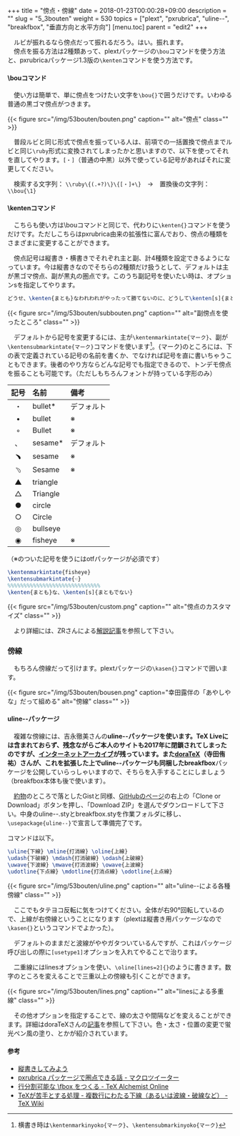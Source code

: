 +++
title = "傍点・傍線"
date = 2018-01-23T00:00:28+09:00
description = ""
slug = "5_3bouten"
weight = 530
topics = ["plext", "pxrubrica", "uline--", "breakfbox", "垂直方向と水平方向"]
[menu.toc]
    parent = "edit2"
+++

&#x3000;ルビが振れるなら傍点だって振れるだろう。はい。振れます。  
　傍点を振る方法は2種類あって、plextパッケージの`\bou`コマンドを使う方法と、pxrubricaパッケージ1.3版の`\kenten`コマンドを使う方法です。

#### \bouコマンド
　使い方は簡単で、単に傍点をつけたい文字を`\bou{}`で囲うだけです。いわゆる普通の黒ゴマ傍点がつきます。

{{< figure src="/img/53bouten/bouten.png" caption="" alt="傍点" class="" >}}

　普段ルビと同じ形式で傍点を振っている人は、前項での一括置換で傍点までルビと同じ`\ruby`形式に変換されてしまったかと思いますので、以下を使ってそれを直してやります。`[・]`（普通の中黒）以外で使っている記号があればそれに変更してください。

　検索する文字列： `\\ruby\{(.+?)\}\{[・]+\}`　→　置換後の文字列： `\\bou{\1}`

#### \kentenコマンド
　こちらも使い方は\bouコマンドと同じで、代わりに`\kenten{}`コマンドを使うだけです。ただしこちらはpxrubrica由来の拡張性に富んでおり、傍点の種類をさまざまに変更することができます。

　傍点記号は縦書き・横書きでそれぞれ主と副、計4種類を設定できるようになっています。今は縦書きなのでそちらの2種類だけ扱うとして、デフォルトは主が黒ゴマ傍点、副が黒丸の圏点です。このうち副記号を使いたい時は、オプションsを指定してやります。

```LaTeX
どうせ、\kenten{まとも}なわれわれがやったって勝てないのに、どうして\kenten[s]{まともでない}公爵の勝つわけがあるものか。
```

{{< figure src="/img/53bouten/subbouten.png" caption="" alt="副傍点を使ったところ" class="" >}}

　デフォルトから記号を変更するには、主が`\kentenmarkintate{マーク}`、副が`\kentensubmarkintate{マーク}`コマンドを使います[^1]。{マーク}のところには、下の表で定義されている記号の名前を書くか、でなければ記号を直に書いちゃうこともできます。後者のやり方ならどんな記号でも指定できるので、トンデモ傍点を振ることも可能です。（ただしもちろんフォントが持っている字形のみ）

|記号|名前|備考|
|:--:|:---|:--|
|・|bullet*|デフォルト|
|•|bullet|※|
|◦|Bullet|※|
|、|sesame*|デフォルト|
|﹅|sesame|※|
|﹆|Sesame|※|
|▲|triangle||
|△|Triangle||
|●|circle||
|○|Circle||
|◎|bullseye||
|◉|fisheye|※|

（※のついた記号を使うにはotfパッケージが必須です）

```LaTeX
\kentenmarkintate{fisheye}
\kentensubmarkintate{☜}
%%%%%%%%%%%%%%%%%%%%%%%%%%%%%
\kenten{まとも}な、\kenten[s]{まともでない}
```

{{< figure src="/img/53bouten/custom.png" caption="" alt="傍点のカスタマイズ" class="" >}}

　より詳細には、ZRさんによる[解説記事](http://d.hatena.ne.jp/zrbabbler/20170503/1493818510)を参照して下さい。

### 傍線
　もちろん傍線だって引けます。plextパッケージの`\kasen{}`コマンドで囲います。

{{< figure src="/img/53bouten/bousen.png" caption="幸田露伴の「あやしやな」だって組める" alt="傍線" class="" >}}

#### uline--パッケージ
　複雑な傍線には、吉永徹美さんの**uline--**パッケージを使います。TeX Liveには含まれておらず、残念ながらご本人のサイトも2017年に閉鎖されてしまったのですが、[インターネットアーカイブ](https://web.archive.org/web/20161004154816/http://www.h4.dion.ne.jp/~latexcat/)が残っています。また[doraTeX](https://twitter.com/doraTeX)（寺田侑祐）さんが、これを拡張した上でuline--パッケージも同梱した**breakfbox**パッケージを公開していらっしゃいますので、そちらを入手することにしましょう（breakfbox本体も後で使います）。

　[約物](/tutorial/4_4_0punct/)のところで落としたGistと同様、[GitHubのページ](https://github.com/doraTeX/breakfbox)の右上の「Clone or Download」ボタンを押し、「Download ZIP」を選んでダウンロードして下さい。中身のuline--.styとbreakfbox.styを作業フォルダに移し、`\usepackage{uline--}`で宣言して準備完了です。

コマンドは以下。

```LaTeX
\uline{下線} \mline{打消線} \oline{上線}
\udash{下破線} \mdash{打消破線} \odash{上破線}
\uwave{下波線} \mwave{打消波線} \owave{上波線}
\udotline{下点線} \mdotline{打消点線} \odotline{上点線}
```

{{< figure src="/img/53bouten/uline.png" caption="" alt="uline--による各種傍線" class="" >}}

　ここでもタテヨコ反転に気をつけてください。全体が右90°回転しているので、上線が右傍線ということになります（plextは縦書き用パッケージなので`\kasen{}`というコマンドでよかった）。

　デフォルトのままだと波線がややガタついているんですが、これはパッケージ呼び出しの際に`[usetype1]`オプションを入れてやることで治ります。

　二重線にはlinesオプションを使い、`\oline[lines=2]{}`のように書きます。数字のところを変えることで三重以上の傍線も引くことができます。

{{< figure src="/img/53bouten/lines.png" caption="" alt="linesによる多重線" class="" >}}

　その他オプションを指定することで、線の太さや間隔などを変えることができます。詳細はdoraTeXさんの[記事](http://doratex.hatenablog.jp/entry/20171219/1513609345)を参照して下さい。色・太さ・位置の変更で蛍光ペン風の塗り、とかが紹介されています。


[^1]: 横書き時は`\kentenmarkinyoko{マーク}`、`\kentensubmarkinyoko{マーク}`

#### 参考
- [縦書きしてみよう](http://www.fugenji.org/~thomas/texlive-guide/vertical.html)
- [pxrubrica パッケージで圏点できる話 - マクロツイーター](http://d.hatena.ne.jp/zrbabbler/20170503/1493818510)
- [行分割可能な \fbox をつくる - TeX Alchemist Online](http://doratex.hatenablog.jp/entry/20171219/1513609345)
- [TeXが苦手とする処理 - 複数行にわたる下線（あるいは波線・破線など） - TeX Wiki](https://texwiki.texjp.org/?TeX%E3%81%8C%E8%8B%A6%E6%89%8B%E3%81%A8%E3%81%99%E3%82%8B%E5%87%A6%E7%90%86#t65559ac)